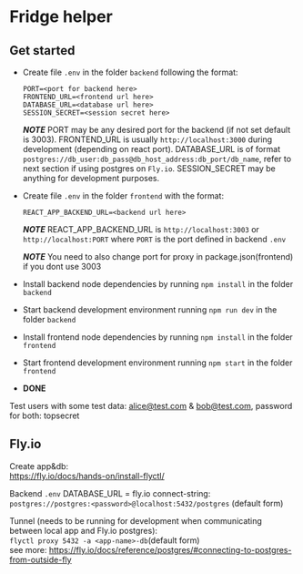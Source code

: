 # Fridge helper

## Get started

- Create file `.env` in the folder `backend` following the format:

      PORT=<port for backend here>
      FRONTEND_URL=<frontend url here>
      DATABASE_URL=<database url here>
      SESSION_SECRET=<session secret here>

  **_NOTE_** PORT may be any desired port for the backend (if not set default is 3003). FRONTEND_URL is usually `http://localhost:3000` during development (depending on react port). DATABASE_URL is of format `postgres://db_user:db_pass@db_host_address:db_port/db_name`, refer to next section if using postgres on `Fly.io`. SESSION_SECRET may be anything for development purposes.

- Create file `.env` in the folder `frontend` with the format:

      REACT_APP_BACKEND_URL=<backend url here>

  **_NOTE_** REACT_APP_BACKEND_URL is `http://localhost:3003` or `http://localhost:PORT` where `PORT` is the port defined in backend `.env`

  **_NOTE_** You need to also change port for proxy in package.json(frontend) if you dont use 3003

- Install backend node dependencies by running `npm install` in the folder `backend`
- Start backend development environment running `npm run dev` in the folder `backend`
- Install frontend node dependencies by running `npm install` in the folder `frontend`
- Start frontend development environment running `npm start` in the folder `frontend`
- **DONE**

Test users with some test data: alice@test.com & bob@test.com, password for both: topsecret

## Fly.io

Create app&db:<br>
<https://fly.io/docs/hands-on/install-flyctl/>

Backend `.env` DATABASE_URL = fly.io connect-string:<br>
`postgres://postgres:<password>@localhost:5432/postgres` (default form)

Tunnel (needs to be running for development when communicating between local app and Fly.io postgres):<br>
`flyctl proxy 5432 -a <app-name>-db`(default form)<br>
see more: <https://fly.io/docs/reference/postgres/#connecting-to-postgres-from-outside-fly>
